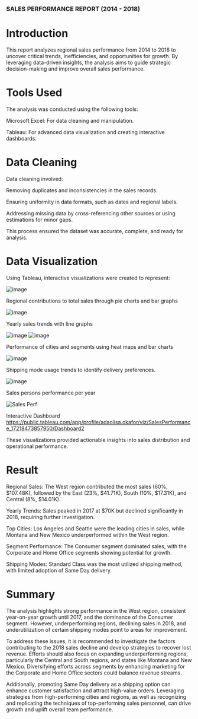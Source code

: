 ### SALES PERFORMANCE REPORT (2014 - 2018) 

# Introduction

This report analyzes regional sales performance from 2014 to 2018 to uncover critical trends, inefficiencies, and opportunities for growth. By leveraging data-driven insights, the analysis aims to guide strategic decision-making and improve overall sales performance.

# Tools Used

The analysis was conducted using the following tools:

Microsoft Excel: For data cleaning and manipulation.

Tableau: For advanced data visualization and creating interactive dashboards.

# Data Cleaning

Data cleaning involved:

Removing duplicates and inconsistencies in the sales records.

Ensuring uniformity in data formats, such as dates and regional labels.

Addressing missing data by cross-referencing other sources or using estimations for minor gaps.

This process ensured the dataset was accurate, complete, and ready for analysis.

# Data Visualization

Using Tableau, interactive visualizations were created to represent:

![image](https://github.com/user-attachments/assets/07834e78-f330-4c3d-b713-0e4cde585109)

Regional contributions to total sales through pie charts and bar graphs

![image](https://github.com/user-attachments/assets/080eacef-26b4-4c1f-b85b-c4c39f45e0b9)

Yearly sales trends with line graphs

![image](https://github.com/user-attachments/assets/8840f3ba-032a-49d5-89d5-3eb5a643fd15)
![image](https://github.com/user-attachments/assets/054e6d42-85fb-4b15-aeb8-f00868176219)

Performance of cities and segments using heat maps and bar charts

![image](https://github.com/user-attachments/assets/fb364c0a-dce8-41bf-be08-12fa01ee98f5)

Shipping mode usage trends to identify delivery preferences.

![image](https://github.com/user-attachments/assets/d1a9db9d-280b-4cac-8781-9243d64d3ce9)

Sales persons performance per year

![Sales Perf](https://github.com/user-attachments/assets/0beb1551-494d-44f2-88c0-56a4e8d87f8c)

Interactive Dashboard https://public.tableau.com/app/profile/adaolisa.okafor/viz/SalesPerformance_17218473857950/Dashboard2

These visualizations provided actionable insights into sales distribution and operational performance.

# Result

Regional Sales: The West region contributed the most sales (60%, $107.48K), followed by the East (23%, $41.71K), South (10%, $17.31K), and Central (8%, $14.01K).

Yearly Trends: Sales peaked in 2017 at $70K but declined significantly in 2018, requiring further investigation.

Top Cities: Los Angeles and Seattle were the leading cities in sales, while Montana and New Mexico underperformed within the West region.

Segment Performance: The Consumer segment dominated sales, with the Corporate and Home Office segments showing potential for growth.

Shipping Modes: Standard Class was the most utilized shipping method, with limited adoption of Same Day delivery.

# Summary

The analysis highlights strong performance in the West region, consistent year-on-year growth until 2017, and the dominance of the Consumer segment. However, underperforming regions, declining sales in 2018, and underutilization of certain shipping modes point to areas for improvement.

To address these issues, it is recommended to investigate the factors contributing to the 2018 sales decline and develop strategies to recover lost revenue. Efforts should also focus on expanding underperforming regions, particularly the Central and South regions, and states like Montana and New Mexico. Diversifying efforts across segments by enhancing marketing for the Corporate and Home Office sectors could balance revenue streams.

Additionally, promoting Same Day delivery as a shipping option can enhance customer satisfaction and attract high-value orders. Leveraging strategies from high-performing cities and regions, as well as recognizing and replicating the techniques of top-performing sales personnel, can drive growth and uplift overall team performance.
